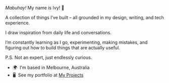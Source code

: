 
<i>Mabuhay!</i> My name is Ivy! 👋 

A collection of things I’ve built – all grounded in my design, writing, and tech experience.

I draw inspiration from daily life and conversations.

I’m constantly learning as I go, experimenting, making mistakes, and figuring out how to build things that are actually useful.

P.S. Not an expert, just endlessly curious.

* 🌍  I'm based in Melbourne, Australia
* 🖥️  See my portfolio at [My Projects](http://ifiecas.com/projects/)

